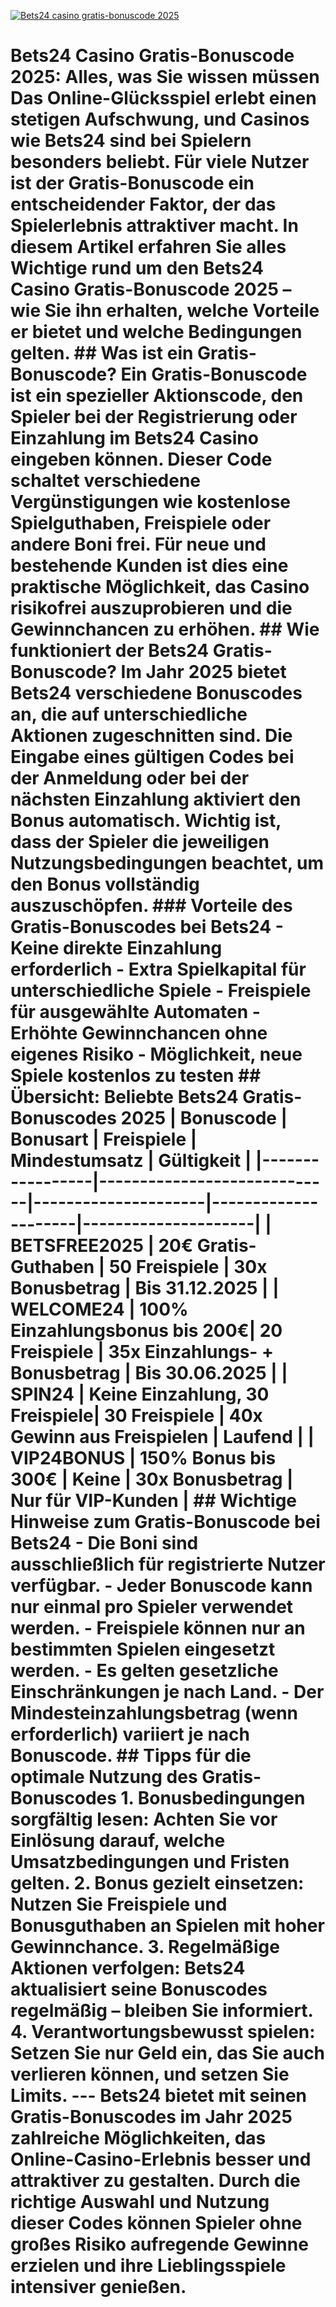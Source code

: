 [![Bets24 casino gratis-bonuscode 2025](https://123-caf.pages.dev/gitsignup.png)](https://vrmoo.ru/Bt82HjjY)

# Bets24 Casino Gratis-Bonuscode 2025: Alles, was Sie wissen müssen  Das Online-Glücksspiel erlebt einen stetigen Aufschwung, und Casinos wie Bets24 sind bei Spielern besonders beliebt. Für viele Nutzer ist der **Gratis-Bonuscode** ein entscheidender Faktor, der das Spielerlebnis attraktiver macht. In diesem Artikel erfahren Sie alles Wichtige rund um den Bets24 Casino Gratis-Bonuscode 2025 – wie Sie ihn erhalten, welche Vorteile er bietet und welche Bedingungen gelten.    ## Was ist ein Gratis-Bonuscode?    Ein Gratis-Bonuscode ist ein spezieller Aktionscode, den Spieler bei der Registrierung oder Einzahlung im Bets24 Casino eingeben können. Dieser Code schaltet verschiedene Vergünstigungen wie kostenlose Spielguthaben, Freispiele oder andere Boni frei. Für neue und bestehende Kunden ist dies eine praktische Möglichkeit, das Casino risikofrei auszuprobieren und die Gewinnchancen zu erhöhen.    ## Wie funktioniert der Bets24 Gratis-Bonuscode?    Im Jahr 2025 bietet Bets24 verschiedene Bonuscodes an, die auf unterschiedliche Aktionen zugeschnitten sind. Die Eingabe eines gültigen Codes bei der Anmeldung oder bei der nächsten Einzahlung aktiviert den Bonus automatisch. Wichtig ist, dass der Spieler die jeweiligen Nutzungsbedingungen beachtet, um den Bonus vollständig auszuschöpfen.    ### Vorteile des Gratis-Bonuscodes bei Bets24    - Keine direkte Einzahlung erforderlich  - Extra Spielkapital für unterschiedliche Spiele  - Freispiele für ausgewählte Automaten  - Erhöhte Gewinnchancen ohne eigenes Risiko  - Möglichkeit, neue Spiele kostenlos zu testen    ## Übersicht: Beliebte Bets24 Gratis-Bonuscodes 2025    | Bonuscode       | Bonusart                    | Freispiele          | Mindestumsatz       | Gültigkeit          |  |-----------------|-----------------------------|---------------------|---------------------|---------------------|  | BETSFREE2025    | 20€ Gratis-Guthaben          | 50 Freispiele       | 30x Bonusbetrag     | Bis 31.12.2025      |  | WELCOME24       | 100% Einzahlungsbonus bis 200€| 20 Freispiele       | 35x Einzahlungs- + Bonusbetrag | Bis 30.06.2025      |  | SPIN24          | Keine Einzahlung, 30 Freispiele| 30 Freispiele       | 40x Gewinn aus Freispielen | Laufend            |  | VIP24BONUS      | 150% Bonus bis 300€           | Keine               | 30x Bonusbetrag     | Nur für VIP-Kunden   |    ## Wichtige Hinweise zum Gratis-Bonuscode bei Bets24    - Die Boni sind ausschließlich für registrierte Nutzer verfügbar.  - Jeder Bonuscode kann nur einmal pro Spieler verwendet werden.  - Freispiele können nur an bestimmten Spielen eingesetzt werden.  - Es gelten gesetzliche Einschränkungen je nach Land.  - Der Mindesteinzahlungsbetrag (wenn erforderlich) variiert je nach Bonuscode.    ## Tipps für die optimale Nutzung des Gratis-Bonuscodes    1. **Bonusbedingungen sorgfältig lesen:** Achten Sie vor Einlösung darauf, welche Umsatzbedingungen und Fristen gelten.  2. **Bonus gezielt einsetzen:** Nutzen Sie Freispiele und Bonusguthaben an Spielen mit hoher Gewinnchance.  3. **Regelmäßige Aktionen verfolgen:** Bets24 aktualisiert seine Bonuscodes regelmäßig – bleiben Sie informiert.  4. **Verantwortungsbewusst spielen:** Setzen Sie nur Geld ein, das Sie auch verlieren können, und setzen Sie Limits.    ---    Bets24 bietet mit seinen Gratis-Bonuscodes im Jahr 2025 zahlreiche Möglichkeiten, das Online-Casino-Erlebnis besser und attraktiver zu gestalten. Durch die richtige Auswahl und Nutzung dieser Codes können Spieler ohne großes Risiko aufregende Gewinne erzielen und ihre Lieblingsspiele intensiver genießen.
